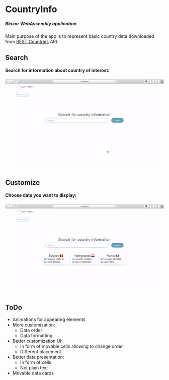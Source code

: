 # CountryInfo
##### Blazor WebAssembly application
Main purpose of the app is to represent basic country data downloaded from [REST Countries](https://restcountries.eu) API.
## Search
#### Search for information about country of interest:
![Search](Screenshots/Search.gif)
## Customize
#### Choose data you want to display:
![Customize](Screenshots/Customize.gif)
## ToDo
- Animations for appearing elements
- More customization:
  - Data order
  - Data formatting
- Better customization UI:
  - In form of movable cells allowing to change order
  - Different placement
- Better data presentation:
  - In form of cells
  - Not plain text
- Movable data cards
